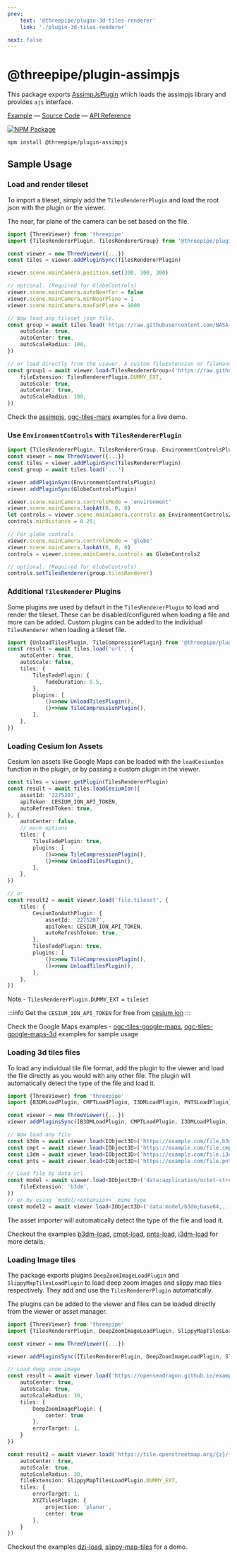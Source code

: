 ```yaml
---
prev: 
    text: '@threepipe/plugin-3d-tiles-renderer'
    link: './plugin-3d-tiles-renderer'

next: false
---
```


# @threepipe/plugin-assimpjs
 
This package exports [AssimpJsPlugin](https://threepipe.org/plugins/assimpjs/docs/classes/AssimpJsPlugin.html) which loads the assimpjs library and provides `ajs` interface.

[Example](https://threepipe.org/examples/#assimpjs-plugin/) &mdash;
[Source Code](https://github.com/repalash/threepipe/blob/master/plugins/assimpjs/src/index.ts) &mdash;
[API Reference](https://threepipe.org/plugins/assimpjs/docs)

[![NPM Package](https://img.shields.io/npm/v/@threepipe/plugin-assimpjs.svg)](https://www.npmjs.com/package/@threepipe/plugin-assimpjs)

```bash
npm install @threepipe/plugin-assimpjs
```

## Sample Usage 

### Load and render tileset
To import a tileset, simply add the `TilesRendererPlugin` and load the root json with the plugin or the viewer.

The near, far plane of the camera can be set based on the file.

```typescript
import {ThreeViewer} from 'threepipe'
import {TilesRendererPlugin, TilesRendererGroup} from '@threepipe/plugin-assimpjs'

const viewer = new ThreeViewer({...})
const tiles = viewer.addPluginSync(TilesRendererPlugin)

viewer.scene.mainCamera.position.set(300, 300, 300)

// optional. (Required for GlobeControls)
viewer.scene.mainCamera.autoNearFar = false
viewer.scene.mainCamera.minNearPlane = 1
viewer.scene.mainCamera.maxFarPlane = 1000

// Now load any tileset json file.
const group = await tiles.load('https://raw.githubusercontent.com/NASA-AMMOS/3DTilesRendererJS/c7a9a7f7607e8759d16c26fb83815ad1cd1fd865/example/data/tileset.json', {
    autoScale: true,
    autoCenter: true,
    autoScaleRadius: 100,
})

// or load directly from the viewer. A custom fileExtension or fileHandler must be passed, to tell the viewer the type of the json file.
const group1 = await viewer.load<TilesRendererGroup>('https://raw.githubusercontent.com/NASA-AMMOS/3DTilesRendererJS/c7a9a7f7607e8759d16c26fb83815ad1cd1fd865/example/data/tileset.json', {
    fileExtension: TilesRendererPlugin.DUMMY_EXT,
    autoScale: true,
    autoCenter: true,
    autoScaleRadius: 100,
})

```

Check the [assimpjs](https://threepipe.com/examples/#assimpjs/), [ogc-tiles-mars](https://threepipe.com/examples/#ogc-tiles-mars/) examples for a live demo.

### Use `EnvironmentControls` with `TilesRendererPlugin`

```typescript
import {TilesRendererPlugin, TilesRendererGroup, EnvironmentControlsPlugin, EnvironmentControls2, GlobeControlsPlugin, GlobeControls2} from '@threepipe/plugin-assimpjs'
const viewer = new ThreeViewer({...})
const tiles = viewer.addPluginSync(TilesRendererPlugin)
const group = await tiles.load('...')

viewer.addPluginSync(EnvironmentControlsPlugin) 
viewer.addPluginSync(GlobeControlsPlugin) 

viewer.scene.mainCamera.controlsMode = 'environment'
viewer.scene.mainCamera.lookAt(0, 0, 0)
let controls = viewer.scene.mainCamera.controls as EnvironmentControls2
controls.minDistance = 0.25;

// For globe controls
viewer.scene.mainCamera.controlsMode = 'globe'
viewer.scene.mainCamera.lookAt(0, 0, 0)
controls = viewer.scene.mainCamera.controls as GlobeControls2

// optional. (Required for GlobeControls)
controls.setTilesRenderer(group.tilesRenderer)
```

### Additional `TilesRenderer` Plugins

Some plugins are used by default in the `TilesRendererPlugin` to load and render the tileset. These can be disabled/configured when loading a file and more can be added. 
Custom plugins can be added to the individual `TilesRenderer` when loading a tileset file.
```typescript
import {UnloadTilesPlugin, TileCompressionPlugin} from '@threepipe/plugin-assimpjs'
const result = await tiles.load('url', {
    autoCenter: true,
    autoScale: false,
    tiles: {
        TilesFadePlugin: {
            fadeDuration: 0.5,
        },
        plugins: [
            ()=>new UnloadTilesPlugin(),
            ()=>new TileCompressionPlugin(),
        ],
    },
})
```

### Loading Cesium Ion Assets

Cesium Ion assets like Google Maps can be loaded with the `loadCesiumIon` function in the plugin, or by passing a custom plugin in the viewer.

```typescript
const tiles = viewer.getPlugin(TilesRendererPlugin)
const result = await tiles.loadCesiumIon({
    assetId: '2275207',
    apiToken: CESIUM_ION_API_TOKEN,
    autoRefreshToken: true,
}, {
    autoCenter: false,
    // more options
    tiles: {
        TilesFadePlugin: true,
        plugins: [
            ()=>new TileCompressionPlugin(),
            ()=>new UnloadTilesPlugin(),
        ],
    },
})

// or 
const result2 = await viewer.load('file.tileset', {
    tiles: {
        CesiumIonAuthPlugin: {
            assetId: '2275207',
            apiToken: CESIUM_ION_API_TOKEN,
            autoRefreshToken: true,
        },
        TilesFadePlugin: true,
        plugins: [
            ()=>new TileCompressionPlugin(),
            ()=>new UnloadTilesPlugin(),
        ],
    },
})
```

Note - `TilesRendererPlugin.DUMMY_EXT` = `tileset`

:::info
Get the `CESIUM_ION_API_TOKEN` for free from [cesium ion](https://ion.cesium.com/)
:::

Check the Google Maps examples - [ogc-tiles-google-maps](https://threepipe.com/examples/#ogc-tiles-google-maps/), [ogc-tiles-google-maps-3d](https://threepipe.com/examples/#ogc-tiles-google-maps-3d/) examples for sample usage

### Loading 3d tiles files

To load any individual tile file format, add the plugin to the viewer and load the file directly as you would with any other file. The plugin will automatically detect the type of the file and load it.
```typescript
import {ThreeViewer} from 'threepipe'
import {B3DMLoadPlugin, CMPTLoadPlugin, I3DMLoadPlugin, PNTSLoadPlugin} from '@threepipe/plugin-assimpjs'

const viewer = new ThreeViewer({...})
viewer.addPluginsSync([B3DMLoadPlugin, CMPTLoadPlugin, I3DMLoadPlugin, PNTSLoadPlugin, LoadingScreenPlugin])

// Now load any file
const b3dm = await viewer.load<IObject3D>('https://example.com/file.b3dm')
const cmpt = await viewer.load<IObject3D>('https://example.com/file.cmpt')
const i3dm = await viewer.load<IObject3D>('https://example.com/file.i3dm')
const pnts = await viewer.load<IObject3D>('https://example.com/file.pnts')

// Load file by data url
const model = await viewer.load<IObject3D>('data:application/octet-stream;base64,...', {
    fileExtension: 'b3dm',
})
// or by using `model/<extension>` mime type
const model2 = await viewer.load<IObject3D>('data:model/b3dm;base64,...')
```

The asset importer will automatically detect the type of the file and load it. 

Checkout the examples [b3dm-load](https://threepipe.org/examples/#b3dm-load/),
[cmpt-load](https://threepipe.org/examples/#cmpt-load/),
[pnts-load](https://threepipe.org/examples/#pnts-load/),
[i3dm-load](https://threepipe.org/examples/#i3dm-load/) for more details.

### Loading Image tiles

The package exports plugins `DeepZoomImageLoadPlugin` and `SlippyMapTilesLoadPlugin` to load deep zoom images and slippy map tiles respectively. 
They add and use the `TilesRendererPlugin` automatically.

The plugins can be added to the viewer and files can be loaded directly from the viewer or asset manager.

```typescript
import {ThreeViewer} from 'threepipe'
import {TilesRendererPlugin, DeepZoomImageLoadPlugin, SlippyMapTilesLoadPlugin} from '@threepipe/plugin-assimpjs'

const viewer = new ThreeViewer({...})

viewer.addPluginsSync([TilesRendererPlugin, DeepZoomImageLoadPlugin, SlippyMapTilesLoadPlugin])

// Load deep zoom image
const result = await viewer.load('https://openseadragon.github.io/example-images/duomo/duomo.dzi', {
    autoCenter: true,
    autoScale: true,
    autoScaleRadius: 30,
    tiles: {
        DeepZoomImagePlugin: {
            center: true
        },
        errorTarget: 1,
    }
})

const result2 = await viewer.load('https://tile.openstreetmap.org/{z}/{x}/{y}.png', {
    autoCenter: true,
    autoScale: true,
    autoScaleRadius: 30,
    fileExtension: SlippyMapTilesLoadPlugin.DUMMY_EXT,
    tiles: {
        errorTarget: 1,
        XYZTilesPlugin: {
            projection: 'planar',
            center: true
        },
    }
})
```

Checkout the examples [dzi-load](https://threepipe.org/examples/#dzi-load/),
[slippy-map-tiles](https://threepipe.org/examples/#slippy-map-tiles/) for a demo.
